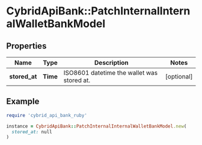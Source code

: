 # CybridApiBank::PatchInternalInternalWalletBankModel

## Properties

| Name | Type | Description | Notes |
| ---- | ---- | ----------- | ----- |
| **stored_at** | **Time** | ISO8601 datetime the wallet was stored at. | [optional] |

## Example

```ruby
require 'cybrid_api_bank_ruby'

instance = CybridApiBank::PatchInternalInternalWalletBankModel.new(
  stored_at: null
)
```

